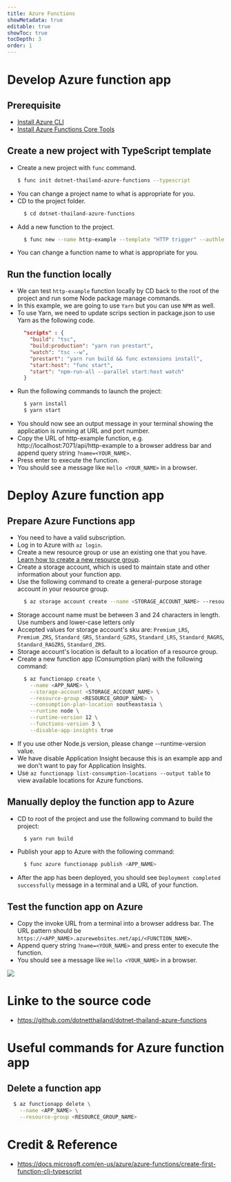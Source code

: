 ```yaml
---
title: Azure Functions
showMetadata: true
editable: true
showToc: true
tocDepth: 3
order: 1
---
```


# Develop Azure function app

## Prerequisite
- [Install Azure CLI](/cloud-hosting/azure/azure-cli)
- [Install Azure Functions Core Tools](https://docs.microsoft.com/en-us/azure/azure-functions/functions-run-local?tabs=linux%2Ccsharp%2Cbash#v2)

## Create a new project with TypeScript template
- Create a new project with `func` command.
  ```sh
  $ func init dotnet-thailand-azure-functions --typescript
  ```
- You can change a project name to what is appropriate for you.
- CD to the project folder.
  ```sh
    $ cd dotnet-thailand-azure-functions
  ```
- Add a new function to the project.
  ```sh
    $ func new --name http-example --template "HTTP trigger" --authlevel "anonymous"
  ```
- You can change a function name to what is appropriate for you.

## Run the function locally
- We can test `http-example` function locally by CD back to the root of the project and run some Node package manage commands.
- In this example, we are going to use `Yarn` but you can use `NPM` as well.
- To use Yarn, we need to update scrips section in package.json to use Yarn as the following code.
  ```json
    "scripts" : {
      "build": "tsc",
      "build:production": "yarn run prestart",
      "watch": "tsc --w",
      "prestart": "yarn run build && func extensions install",
      "start:host": "func start",
      "start": "npm-run-all --parallel start:host watch"
    }
  ```
- Run the following commands to launch the project:
  ```sh
    $ yarn install
    $ yarn start
  ```
- You should now see an output message in your terminal showing the application is running at URL and port number.
- Copy the URL of http-example function, e.g. http://localhost:7071/api/http-example to a browser address bar and append query string `?name=<YOUR_NAME>`.
- Press enter to execute the function.
- You should see a message like `Hello <YOUR_NAME>` in a browser.

# Deploy Azure function app

## Prepare Azure Functions app
- You need to have a valid subscription.
- Log in to Azure with `az login`.
- Create a new resource group or use an existing one that you have. [Learn how to create a new resource group](https://www.dotnetthailand.com/cloud-hosting/azure/azure-cli#createaresourcegroupwithdefaultsubscription.).
- Create a storage account, which is used to maintain state and other information about your function app.
- Use the following command to create a general-purpose storage account in your resource group.
  ```sh
    $ az storage account create --name <STORAGE_ACCOUNT_NAME> --resource-group <RESOURCE_GROUP_NAME>--sku Standard_LRS
  ```
- Storage account name must be between 3 and 24 characters in length.  Use numbers and lower-case letters only
- Accepted values for storage account's sku are: `Premium_LRS`, `Premium_ZRS`, `Standard_GRS`, `Standard_GZRS`, `Standard_LRS`, `Standard_RAGRS`, `Standard_RAGZRS`, `Standard_ZRS`.
- Storage account's location is default to a location of a resource group.
- Create a new function app (Consumption plan) with the following command:
  ```sh
    $ az functionapp create \
      --name <APP_NAME> \
      --storage-account <STORAGE_ACCOUNT_NAME> \
      --resource-group <RESOURCE_GROUP_NAME> \
      --consumption-plan-location southeastasia \
      --runtime node \
      --runtime-version 12 \
      --functions-version 3 \
      --disable-app-insights true
  ```
- If you use other Node.js version, please change --runtime-version value.
- We have disable Application Insight because this is an example app and we don't want to pay for Application Insights.
- Use `az functionapp list-consumption-locations --output table` to view available locations for Azure functions.

## Manually deploy the function app to Azure
- CD to root of the project and use the following command to build the project:
  ```sh
    $ yarn run build
  ```
- Publish your app to Azure with the following command:
  ```sh
    $ func azure functionapp publish <APP_NAME>
  ```
- After the app has been deployed, you should see `Deployment completed successfully` message in a terminal and a URL of your function.

## Test the function app on Azure
- Copy the invoke URL from a terminal into a browser address bar. The URL pattern should be `https://<APP_NAME>.azurewebsites.net/api/<FUNCTION_NAME>`.
- Append query string `?name=<YOUR_NAME>` and press enter to execute the function.
- You should see a message like `Hello <YOUR_NAME>` in a browser.

![](images/azure-functions-on-cloud.png)

# Linke to the source code
- https://github.com/dotnetthailand/dotnet-thailand-azure-functions

# Useful commands for Azure function app
## Delete a function app
```sh
  $ az functionapp delete \
    --name <APP_NAME> \
    --resource-group <RESOURCE_GROUP_NAME>
```

# Credit & Reference
- https://docs.microsoft.com/en-us/azure/azure-functions/create-first-function-cli-typescript
